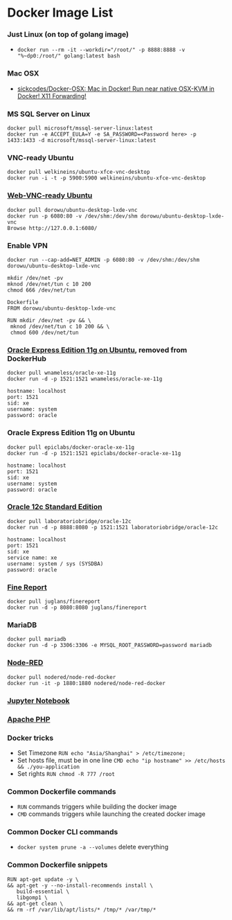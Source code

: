 Docker Image List
=================

### Just Linux (on top of golang image)
- `docker run --rm -it --workdir="/root/" -p 8888:8888 -v "%~dp0:/root/" golang:latest bash`

### Mac OSX
- [sickcodes/Docker-OSX: Mac in Docker! Run near native OSX-KVM in Docker! X11 Forwarding!](https://github.com/sickcodes/Docker-OSX)

### MS SQL Server on Linux
```
docker pull microsoft/mssql-server-linux:latest
docker run -e ACCEPT_EULA=Y -e SA_PASSWORD=<Password here> -p 1433:1433 -d microsoft/mssql-server-linux:latest
```

### VNC-ready Ubuntu
```
docker pull welkineins/ubuntu-xfce-vnc-desktop
docker run -i -t -p 5900:5900 welkineins/ubuntu-xfce-vnc-desktop
```
### [Web-VNC-ready Ubuntu](https://github.com/fcwu/docker-ubuntu-vnc-desktop)
```
docker pull dorowu/ubuntu-desktop-lxde-vnc
docker run -p 6080:80 -v /dev/shm:/dev/shm dorowu/ubuntu-desktop-lxde-vnc
Browse http://127.0.0.1:6080/
```

### Enable VPN
````
docker run --cap-add=NET_ADMIN -p 6080:80 -v /dev/shm:/dev/shm dorowu/ubuntu-desktop-lxde-vnc

mkdir /dev/net -pv
mknod /dev/net/tun c 10 200
chmod 666 /dev/net/tun

Dockerfile
FROM dorowu/ubuntu-desktop-lxde-vnc

RUN mkdir /dev/net -pv && \
 mknod /dev/net/tun c 10 200 && \
 chmod 600 /dev/net/tun
````

### [Oracle Express Edition 11g on Ubuntu](https://github.com/wnameless/docker-oracle-xe-11g), removed from DockerHub
```
docker pull wnameless/oracle-xe-11g
docker run -d -p 1521:1521 wnameless/oracle-xe-11g

hostname: localhost
port: 1521
sid: xe
username: system
password: oracle
```

### Oracle Express Edition 11g on Ubuntu
```
docker pull epiclabs/docker-oracle-xe-11g
docker run -d -p 1521:1521 epiclabs/docker-oracle-xe-11g

hostname: localhost
port: 1521
sid: xe
username: system
password: oracle
```
### [Oracle 12c Standard Edition](https://hub.docker.com/r/laboratoriobridge/oracle-12c)
```
docker pull laboratoriobridge/oracle-12c
docker run -d -p 8888:8080 -p 1521:1521 laboratoriobridge/oracle-12c

hostname: localhost
port: 1521
sid: xe
service name: xe
username: system / sys (SYSDBA)
password: oracle
```

### [Fine Report](https://github.com/juglans/finereport)
```
docker pull juglans/finereport
docker run -d -p 8080:8080 juglans/finereport
```

### MariaDB
```
docker pull mariadb
docker run -d -p 3306:3306 -e MYSQL_ROOT_PASSWORD=password mariadb
```

### [Node-RED](https://nodered.org/)
```
docker pull nodered/node-red-docker
docker run -it -p 1880:1880 nodered/node-red-docker
````

### [Jupyter Notebook](https://github.com/dirkarnez/docker-jupyter-notebook)

### [Apache PHP](https://github.com/dirkarnez/docker-php-apache)

### Docker tricks
- Set Timezone `RUN echo "Asia/Shanghai" > /etc/timezone;` 
- Set hosts file, must be in one line `CMD echo "ip hostname" >> /etc/hosts && ./you-application`
- Set rights `RUN chmod -R 777 /root`

### Common Dockerfile commands
* `RUN` commands triggers while building the docker image
* `CMD` commands triggers while launching the created docker image

### Common Docker CLI commands
 - `docker system prune -a --volumes` delete everything
 
### Common Dockerfile snippets
```
RUN apt-get update -y \ 
&& apt-get -y --no-install-recommends install \
   build-essential \
   libgomp1 \
&& apt-get clean \
&& rm -rf /var/lib/apt/lists/* /tmp/* /var/tmp/*
```
